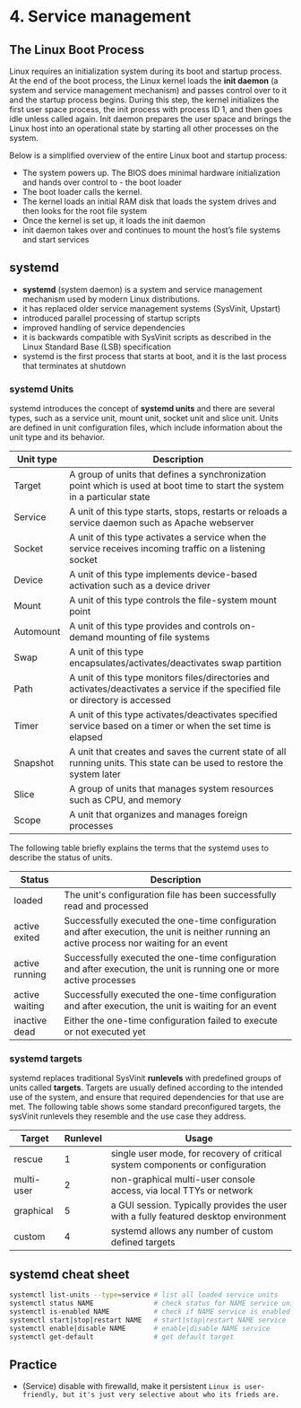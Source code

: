 # 4. Service management

## The Linux Boot Process
Linux requires an initialization system during its boot and startup process.
At the end of the boot process, the Linux kernel loads the **init daemon** (a system and service management mechanism) and passes control over to it and the startup process begins.
During this step, the kernel initializes the first user space process, the init process with process ID 1, and then goes idle unless called again.
Init daemon prepares the user space and brings the Linux host into an operational state by starting all other processes on the system.

Below is a simplified overview of the entire Linux boot and startup process:
- The system powers up. The BIOS does minimal hardware initialization and hands over control to - the boot loader
- The boot loader calls the kernel.
- The kernel loads an initial RAM disk that loads the system drives and then looks for the root file system
- Once the kernel is set up, it loads the init daemon
- init daemon takes over and continues to mount the host’s file systems and start services


## systemd
- **systemd** (system daemon) is a system and service management mechanism used by modern Linux distributions.
- it has replaced older service management systems (SysVinit, Upstart)
- introduced parallel processing of startup scripts
- improved handling of service dependencies
- it is backwards compatible with SysVinit scripts as described in the Linux Standard Base (LSB) specification
- systemd is the first process that starts at boot, and it is the last process that terminates at shutdown

### systemd Units
systemd introduces the concept of **systemd units** and there are several types, such as a service unit, mount unit, socket unit and slice unit. Units are defined in unit configuration files, which include information about the unit type and its behavior.

| Unit type  | Description |
| -----------| ----------- |
| Target     | A group of units that defines a synchronization point which is used at boot time to start the system in a particular state |
| Service    | A unit of this type starts, stops, restarts or reloads a service daemon such as Apache webserver |
| Socket     | A unit of this type activates a service when the service receives incoming traffic on a listening socket |
| Device     | A unit of this type implements device-based activation such as a device driver |
| Mount      | A unit of this type controls the file-system mount point |
| Automount  | A unit of this type provides and controls on-demand mounting of file systems |
| Swap       | A unit of this type encapsulates/activates/deactivates swap partition |
| Path       | A unit of this type monitors files/directories and activates/deactivates a service if the specified file or directory is accessed |
| Timer      | A unit of this type activates/deactivates specified service based on a timer or when the set time is elapsed |
| Snapshot   | A unit that creates and saves the current state of all running units. This state can be used to restore the system later |
| Slice      | A group of units that manages system resources such as CPU, and memory |
| Scope      | A unit that organizes and manages foreign processes |


The following table briefly explains the terms that the systemd uses to describe the status of units.

| Status         | Description |
| -------------- | ----------- |
| loaded         | The unit's configuration file has been successfully read and processed |
| active exited  | Successfully executed the one-time configuration and after execution, the unit is neither running an active process nor waiting for an event |
| active running | Successfully executed the one-time configuration and after execution, the unit is running one or more active processes |
| active waiting | Successfully executed the one-time configuration and after execution, the unit is waiting for an event |
| inactive dead  | Either the one-time configuration failed to execute or not executed yet |

### systemd targets
systemd replaces traditional SysVinit **runlevels** with predefined groups of units called **targets**.
Targets are usually defined according to the intended use of the system, and ensure that required dependencies for that use are met.
The following table shows some standard preconfigured targets, the sysVinit runlevels they resemble and the use case they address.

| Target     | Runlevel | Usage                                                                                |
| ---------- | -------- |--------------------------------------------------------------------------------------|
| rescue     | 1        | single user mode, for recovery of critical system components or configuration        |
| multi-user | 2        | non-graphical multi-user console access, via local TTYs or network                   |
| graphical  | 5        | a GUI session. Typically provides the user with a fully featured desktop environment |
| custom     | 4        | systemd allows any number of custom defined targets                                  |


## systemd cheat sheet
```bash
systemctl list-units --type=service # list all loaded service units
systemctl status NAME               # check status for NAME service unit
systemctl is-enabled NAME           # check if NAME service is enabled
systemctl start|stop|restart NAME   # start|stop|restart NAME service
systemctl enable|disable NAME       # enable|disable NAME service
systemctl get-default               # get default target
```

## Practice
- (Service) disable with firewalld, make it persistent
```Linux is user-friendly, but it's just very selective about who its frieds are.```
